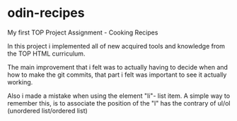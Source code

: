 # odin-recipes
My first TOP Project Assignment - Cooking Recipes

In this project i implemented all of new acquired tools and knowledge from the TOP HTML curriculum.

The main improvement that i felt was to actually having to decide when and how to make the git commits, that part i felt was important to see it actually working.

Also i made a mistake when using the element "li"- list item. A simple way to remember this, is to associate the position of the "l" has the contrary of ul/ol (unordered list/ordered list)
